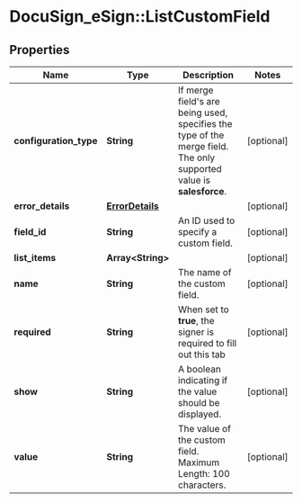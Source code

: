 # DocuSign_eSign::ListCustomField

## Properties
Name | Type | Description | Notes
------------ | ------------- | ------------- | -------------
**configuration_type** | **String** | If merge field&#39;s are being used, specifies the type of the merge field. The only  supported value is **salesforce**. | [optional] 
**error_details** | [**ErrorDetails**](ErrorDetails.md) |  | [optional] 
**field_id** | **String** | An ID used to specify a custom field. | [optional] 
**list_items** | **Array&lt;String&gt;** |  | [optional] 
**name** | **String** | The name of the custom field. | [optional] 
**required** | **String** | When set to **true**, the signer is required to fill out this tab | [optional] 
**show** | **String** | A boolean indicating if the value should be displayed. | [optional] 
**value** | **String** | The value of the custom field.  Maximum Length: 100 characters. | [optional] 


